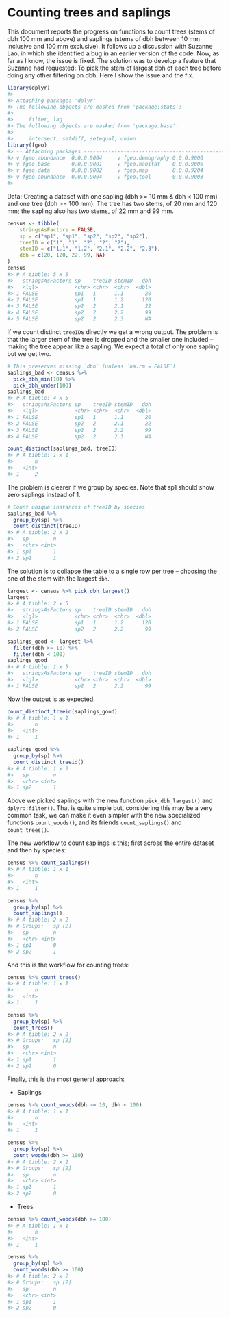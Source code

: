 Counting trees and saplings
================

This document reports the progress on functions to count trees (stems of
dbh 100 mm and above) and saplings (stems of dbh between 10 mm inclusive
and 100 mm exclusive). It follows up a discussion with Suzanne Lao, in
which she identified a bug in an earlier version of the code. Now, as
far as I know, the issue is fixed. The solution was to develop a feature
that Suzanne had requested: To pick the stem of largest dbh of each tree
before doing any other filtering on dbh. Here I show the issue and the
fix.

``` r
library(dplyr)
#> 
#> Attaching package: 'dplyr'
#> The following objects are masked from 'package:stats':
#> 
#>     filter, lag
#> The following objects are masked from 'package:base':
#> 
#>     intersect, setdiff, setequal, union
library(fgeo)
#> -- Attaching packages ---------------------------------------------- fgeo 0.0.0.9000 --
#> v fgeo.abundance  0.0.0.9004     v fgeo.demography 0.0.0.9000
#> v fgeo.base       0.0.0.9001     v fgeo.habitat    0.0.0.9006
#> v fgeo.data       0.0.0.9002     v fgeo.map        0.0.0.9204
#> v fgeo.abundance  0.0.0.9004     v fgeo.tool       0.0.0.9003
#> 
```

Data: Creating a dataset with one sapling (dbh \>= 10 mm & dbh \< 100
mm) and one tree (dbh \>= 100 mm). The tree has two stems, of 20 mm and
120 mm; the sapling also has two stems, of 22 mm and 99 mm.

``` r
census <- tibble(
    stringsAsFactors = FALSE,
    sp = c("sp1", "sp1", "sp2", "sp2", "sp2"),
    treeID = c("1", "1", "2", "2", "2"),
    stemID = c("1.1", "1.2", "2.1", "2.2", "2.3"),
    dbh = c(20, 120, 22, 99, NA)
)
census
#> # A tibble: 5 x 5
#>   stringsAsFactors sp    treeID stemID   dbh
#>   <lgl>            <chr> <chr>  <chr>  <dbl>
#> 1 FALSE            sp1   1      1.1       20
#> 2 FALSE            sp1   1      1.2      120
#> 3 FALSE            sp2   2      2.1       22
#> 4 FALSE            sp2   2      2.2       99
#> 5 FALSE            sp2   2      2.3       NA
```

If we count distinct `treeID`s directly we get a wrong output. The
problem is that the larger stem of the tree is dropped and the smaller
one included – making the tree appear like a sapling. We expect a total
of only one sapling but we get two.

``` r
# This preserves missing `dbh` (unless `na.rm = FALSE`)
saplings_bad <- census %>% 
  pick_dbh_min(10) %>% 
  pick_dbh_under(100)
saplings_bad
#> # A tibble: 4 x 5
#>   stringsAsFactors sp    treeID stemID   dbh
#>   <lgl>            <chr> <chr>  <chr>  <dbl>
#> 1 FALSE            sp1   1      1.1       20
#> 2 FALSE            sp2   2      2.1       22
#> 3 FALSE            sp2   2      2.2       99
#> 4 FALSE            sp2   2      2.3       NA

count_distinct(saplings_bad, treeID)
#> # A tibble: 1 x 1
#>       n
#>   <int>
#> 1     2
```

The problem is clearer if we group by species. Note that sp1 should show
zero saplings instead of 1.

``` r
# Count unique instances of treeID by species
saplings_bad %>% 
  group_by(sp) %>% 
  count_distinct(treeID)
#> # A tibble: 2 x 2
#>   sp        n
#>   <chr> <int>
#> 1 sp1       1
#> 2 sp2       1
```

The solution is to collapse the table to a single row per tree –
choosing the one of the stem with the largest `dbh`.

``` r
largest <- census %>% pick_dbh_largest()
largest
#> # A tibble: 2 x 5
#>   stringsAsFactors sp    treeID stemID   dbh
#>   <lgl>            <chr> <chr>  <chr>  <dbl>
#> 1 FALSE            sp1   1      1.2      120
#> 2 FALSE            sp2   2      2.2       99

saplings_good <- largest %>% 
  filter(dbh >= 10) %>% 
  filter(dbh < 100)
saplings_good
#> # A tibble: 1 x 5
#>   stringsAsFactors sp    treeID stemID   dbh
#>   <lgl>            <chr> <chr>  <chr>  <dbl>
#> 1 FALSE            sp2   2      2.2       99
```

Now the output is as expected.

``` r
count_distinct_treeid(saplings_good)
#> # A tibble: 1 x 1
#>       n
#>   <int>
#> 1     1

saplings_good %>% 
  group_by(sp) %>% 
  count_distinct_treeid()
#> # A tibble: 1 x 2
#>   sp        n
#>   <chr> <int>
#> 1 sp2       1
```

Above we picked saplings with the new function `pick_dbh_largest()` and
`dplyr::filter()`. That is quite simple but, considering this may be a
very common task, we can make it even simpler with the new specialized
functions `count_woods()`, and its friends `count_saplings()` and
`count_trees()`.

The new workflow to count saplings is this; first across the entire
dataset and then by species:

``` r
census %>% count_saplings()
#> # A tibble: 1 x 1
#>       n
#>   <int>
#> 1     1

census %>% 
  group_by(sp) %>% 
  count_saplings()
#> # A tibble: 2 x 2
#> # Groups:   sp [2]
#>   sp        n
#>   <chr> <int>
#> 1 sp1       0
#> 2 sp2       1
```

And this is the workflow for counting trees:

``` r
census %>% count_trees()
#> # A tibble: 1 x 1
#>       n
#>   <int>
#> 1     1

census %>% 
  group_by(sp) %>% 
  count_trees()
#> # A tibble: 2 x 2
#> # Groups:   sp [2]
#>   sp        n
#>   <chr> <int>
#> 1 sp1       1
#> 2 sp2       0
```

Finally, this is the most general approach:

  - Saplings

<!-- end list -->

``` r
census %>% count_woods(dbh >= 10, dbh < 100)
#> # A tibble: 1 x 1
#>       n
#>   <int>
#> 1     1

census %>%
  group_by(sp) %>%
  count_woods(dbh >= 100)
#> # A tibble: 2 x 2
#> # Groups:   sp [2]
#>   sp        n
#>   <chr> <int>
#> 1 sp1       1
#> 2 sp2       0
```

  - Trees

<!-- end list -->

``` r
census %>% count_woods(dbh >= 100)
#> # A tibble: 1 x 1
#>       n
#>   <int>
#> 1     1

census %>% 
  group_by(sp) %>%
  count_woods(dbh >= 100)
#> # A tibble: 2 x 2
#> # Groups:   sp [2]
#>   sp        n
#>   <chr> <int>
#> 1 sp1       1
#> 2 sp2       0
```
